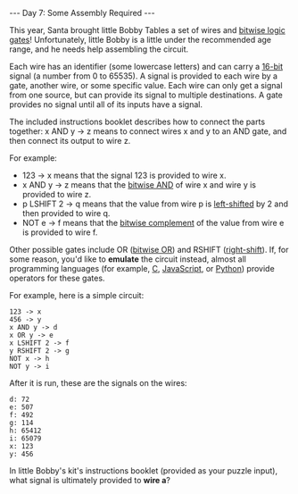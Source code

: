 --- Day 7: Some Assembly Required --- 

This year, Santa brought little Bobby Tables a set of wires and [bitwise logic gates](https://en.wikipedia.org/wiki/Bitwise_operation)! Unfortunately, little Bobby is a little under the recommended age range, and he needs help assembling the circuit.

Each wire has an identifier (some lowercase letters) and can carry a [16-bit](https://en.wikipedia.org/wiki/16-bit) signal (a number from 0 to 65535). A signal is provided to each wire by a gate, another wire, or some specific value. Each wire can only get a signal from one source, but can provide its signal to multiple destinations. A gate provides no signal until all of its inputs have a signal.

The included instructions booklet describes how to connect the parts together: x AND y -> z means to connect wires x and y to an AND gate, and then connect its output to wire z.

For example:

- 123 -> x means that the signal 123 is provided to wire x.
- x AND y -> z means that the [bitwise AND](https://en.wikipedia.org/wiki/Bitwise_operation#AND) of wire x and wire y is provided to wire z.
- p LSHIFT 2 -> q means that the value from wire p is [left-shifted](https://en.wikipedia.org/wiki/Logical_shift) by 2 and then provided to wire q.
- NOT e -> f means that the [bitwise complement](https://end.wikipedia.org/wiki/Bitwise_operation#NOT) of the value from wire e is provided to wire f.

Other possible gates include OR ([bitwise OR](https://en.wikipedia.org/wiki/Bitwise_operation#OR)) and RSHIFT ([right-shift](https://en.wikipedia.org/wiki/Logical_shift)). If, for some reason, you'd like to **emulate** the circuit instead, almost all programming languages (for example, [C](https://en.wikipedia.org/wiki/Bitwise_operations_in_C), [JavaScript](https://developer.mozilla.org/en-US/docs/Web/JavaSdcript/Reference/Operators/Bitwise_Operators), or [Python](https://wiki.python.org/moin/bitwiseOperators)) provide operators for these gates.

For example, here is a simple circuit:

```
123 -> x
456 -> y
x AND y -> d
x OR y -> e
x LSHIFT 2 -> f
y RSHIFT 2 -> g
NOT x -> h
NOT y -> i
```

After it is run, these are the signals on the wires:

```
d: 72
e: 507
f: 492
g: 114
h: 65412
i: 65079
x: 123
y: 456
```

In little Bobby's kit's instructions booklet (provided as your puzzle input), what signal is ultimately provided to **wire a**?
